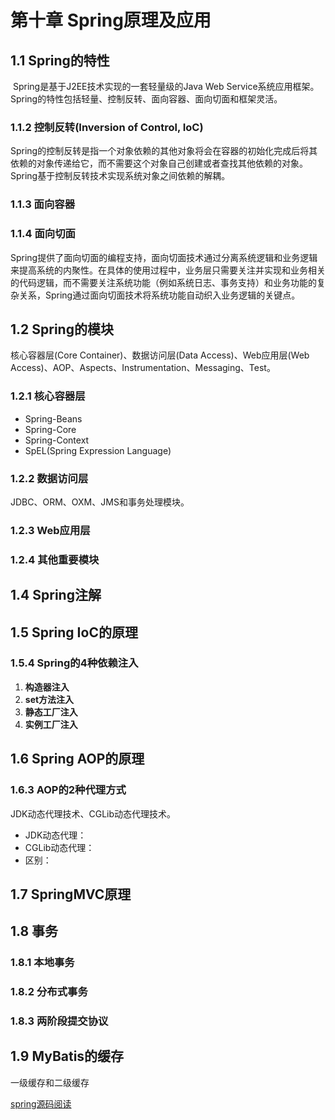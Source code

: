 # 第十章 Spring原理及应用

## 1.1 Spring的特性

​	Spring是基于J2EE技术实现的一套轻量级的Java Web Service系统应用框架。Spring的特性包括轻量、控制反转、面向容器、面向切面和框架灵活。

### 1.1.2 控制反转(Inversion of Control, IoC)

​	Spring的控制反转是指一个对象依赖的其他对象将会在容器的初始化完成后将其依赖的对象传递给它，而不需要这个对象自己创建或者查找其他依赖的对象。Spring基于控制反转技术实现系统对象之间依赖的解耦。

### 1.1.3 面向容器

### 1.1.4 面向切面

​	Spring提供了面向切面的编程支持，面向切面技术通过分离系统逻辑和业务逻辑来提高系统的内聚性。在具体的使用过程中，业务层只需要关注并实现和业务相关的代码逻辑，而不需要关注系统功能（例如系统日志、事务支持）和业务功能的复杂关系，Spring通过面向切面技术将系统功能自动织入业务逻辑的关键点。

## 1.2 Spring的模块

核心容器层(Core Container)、数据访问层(Data Access)、Web应用层(Web Access)、AOP、Aspects、Instrumentation、Messaging、Test。

### 1.2.1 核心容器层

- Spring-Beans
- Spring-Core
- Spring-Context
- SpEL(Spring Expression Language)

### 1.2.2 数据访问层

JDBC、ORM、OXM、JMS和事务处理模块。

### 1.2.3 Web应用层

### 1.2.4 其他重要模块

## 1.4 Spring注解

## 1.5 Spring IoC的原理

### 1.5.4 Spring的4种依赖注入

1. **构造器注入**
2. **set方法注入**
3. **静态工厂注入**
4. **实例工厂注入**

## 1.6 Spring AOP的原理

### 1.6.3 AOP的2种代理方式

JDK动态代理技术、CGLib动态代理技术。

- JDK动态代理：
- CGLib动态代理：
- 区别：

## 1.7 SpringMVC原理

## 1.8 事务

### 1.8.1 本地事务

### 1.8.2 分布式事务

### 1.8.3 两阶段提交协议

## 1.9 MyBatis的缓存

一级缓存和二级缓存





[spring源码阅读]()

